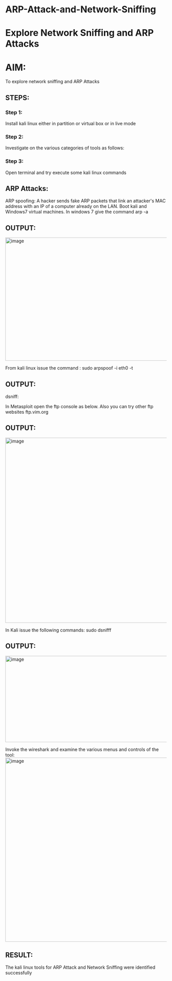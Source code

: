 # ARP-Attack-and-Network-Sniffing
# Explore Network Sniffing and ARP Attacks

# AIM:

To explore network sniffing and ARP Attacks

## STEPS:

### Step 1:

Install kali linux either in partition or virtual box or in live mode

### Step 2:

Investigate on the various categories of tools as follows:


### Step 3:
Open terminal and try execute some kali linux commands

## ARP Attacks:  
ARP spoofing: A hacker sends fake ARP packets that link an attacker's MAC address with an IP of a computer already on the LAN. 
Boot kali and Windows7 virtual machines.
In windows 7 give the command arp -a
## OUTPUT:
<img width="639" height="384" alt="image" src="https://github.com/user-attachments/assets/42fce08d-f488-4db9-a322-e5c96a7bc2f8" />



From kali linux issue the command :
sudo arpspoof -i eth0 -t <target system> <gateway>
## OUTPUT:



 dsniff:






In Metasploit open the ftp console as below. Also you can try other ftp websites ftp.vim.org
## OUTPUT:
<img width="658" height="577" alt="image" src="https://github.com/user-attachments/assets/a31fd689-9104-48dd-aa5e-39446d8c63ed" />





In Kali issue the following commands:
sudo dsnifff
## OUTPUT:
<img width="613" height="269" alt="image" src="https://github.com/user-attachments/assets/bc1e87dd-d433-4f2d-8eea-60a857c7cafd" />




Invoke the wireshark and examine the various menus  and controls of the tool:
<img width="745" height="574" alt="image" src="https://github.com/user-attachments/assets/2f306ace-ca92-48b1-84df-39b0399e33b6" />



## RESULT:
The kali linux tools for ARP Attack and Network Sniffing were identified successfully
